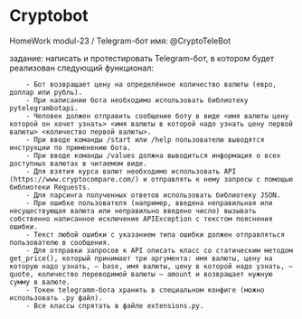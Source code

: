 # Cryptobot
HomeWork modul-23 / Telegram-бот имя: @CryptoTeleBot

задание: написать и протестировать Telegram-бот, в котором будет реализован следующий функционал:

        - Бот возвращает цену на определённое количество валюты (евро, доллар или рубль).
        - При написании бота необходимо использовать библиотеку pytelegrambotapi.
        - Человек должен отправить сообщение боту в виде <имя валюты цену которой он хочет узнать> <имя валюты в которой надо узнать цену первой валюты> <количество первой валюты>.
        - При вводе команды /start или /help пользователю выводятся инструкции по применению бота.
        - При вводе команды /values должна выводиться информация о всех доступных валютах в читаемом виде.
        - Для взятия курса валют необходимо использовать API (https://www.cryptocompare.com/) и отправлять к нему запросы с помощью библиотеки Requests.
        - Для парсинга полученных ответов использовать библиотеку JSON.
        - При ошибке пользователя (например, введена неправильная или несуществующая валюта или неправильно введено число) вызывать собственно написанное исключение APIException с текстом пояснения ошибки.
        - Текст любой ошибки с указанием типа ошибки должен отправляться пользователю в сообщения.
        - Для отправки запросов к API описать класс со статическим методом get_price(), который принимает три аргумента: имя валюты, цену на которую надо узнать, — base, имя валюты, цену в которой надо узнать, — quote, количество переводимой валюты — amount и возвращает нужную сумму в валюте.
        - Токен telegramm-бота хранить в специальном конфиге (можно использовать .py файл).
        - Все классы спрятать в файле extensions.py.
